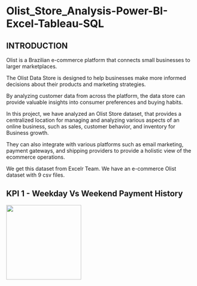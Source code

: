 # Olist_Store_Analysis-Power-BI-Excel-Tableau-SQL
## INTRODUCTION
  Olist is a Brazilian e-commerce platform that connects small businesses to larger marketplaces. 

  The Olist Data Store is designed to help businesses make more informed decisions about their products and marketing strategies. 

  By analyzing customer data from across the platform, the data store can provide valuable insights into consumer preferences and buying habits.

  In this project, we have analyzed an Olist Store dataset, that provides a centralized location for managing and analyzing various aspects of an online business, such as sales, customer behavior, and inventory for Business   growth.

  They can also integrate with various platforms such as email marketing, payment gateways, and shipping providers to provide a holistic view of the ecommerce operations.

  We get this dataset from Excelr Team. We have an e-commerce Olist dataset  with 9 csv files.
## KPI 1 - Weekday Vs Weekend Payment History
<img src="https://github.com/yourusername/yourrepo/blob/main/assets/images/logo.png](https://github.com/Afrinazath/Olist_Store_Analysis-Power-BI-Excel-Tableau-SQL/blob/main/KPI 1.png)" width="200"/>


